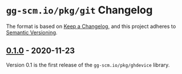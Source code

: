 # `gg-scm.io/pkg/git` Changelog

The format is based on [Keep a Changelog](https://keepachangelog.com/en/1.0.0/),
and this project adheres to [Semantic Versioning](https://semver.org/spec/v2.0.0.html).

[Unreleased]: https://github.com/gg-scm/gg-git/compare/v0.1.0...main

## [0.1.0][] - 2020-11-23

Version 0.1 is the first release of the `gg-scm.io/pkg/ghdevice` library.

[0.1.0]: https://github.com/gg-scm/ghdevice/releases/tag/v0.1.0
